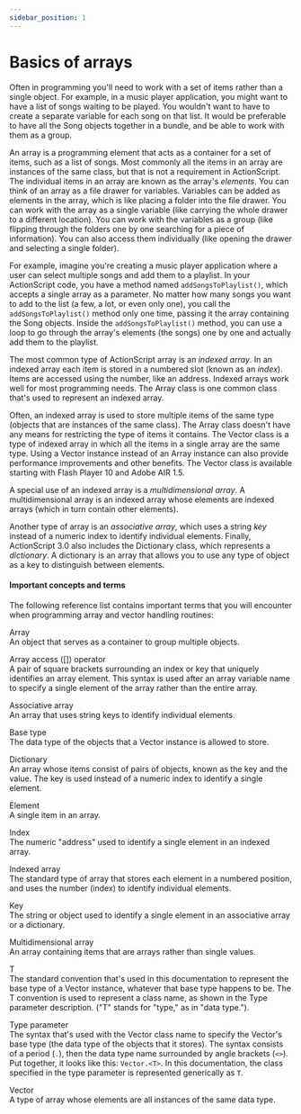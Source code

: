 ```yaml
---
sidebar_position: 1
---
```


# Basics of arrays

Often in programming you'll need to work with a set of items rather than a
single object. For example, in a music player application, you might want to
have a list of songs waiting to be played. You wouldn't want to have to create a
separate variable for each song on that list. It would be preferable to have all
the Song objects together in a bundle, and be able to work with them as a group.

An array is a programming element that acts as a container for a set of items,
such as a list of songs. Most commonly all the items in an array are instances
of the same class, but that is not a requirement in ActionScript. The individual
items in an array are known as the array's _elements_. You can think of an array
as a file drawer for variables. Variables can be added as elements in the array,
which is like placing a folder into the file drawer. You can work with the array
as a single variable (like carrying the whole drawer to a different location).
You can work with the variables as a group (like flipping through the folders
one by one searching for a piece of information). You can also access them
individually (like opening the drawer and selecting a single folder).

For example, imagine you're creating a music player application where a user can
select multiple songs and add them to a playlist. In your ActionScript code, you
have a method named `addSongsToPlaylist()`, which accepts a single array as a
parameter. No matter how many songs you want to add to the list (a few, a lot,
or even only one), you call the `addSongsToPlaylist()` method only one time,
passing it the array containing the Song objects. Inside the
`addSongsToPlaylist()` method, you can use a loop to go through the array's
elements (the songs) one by one and actually add them to the playlist.

The most common type of ActionScript array is an _indexed array_. In an indexed
array each item is stored in a numbered slot (known as an _index_). Items are
accessed using the number, like an address. Indexed arrays work well for most
programming needs. The Array class is one common class that's used to represent
an indexed array.

Often, an indexed array is used to store multiple items of the same type
(objects that are instances of the same class). The Array class doesn't have any
means for restricting the type of items it contains. The Vector class is a type
of indexed array in which all the items in a single array are the same type.
Using a Vector instance instead of an Array instance can also provide
performance improvements and other benefits. The Vector class is available
starting with Flash Player 10 and Adobe AIR 1.5.

A special use of an indexed array is a _multidimensional array_. A
multidimensional array is an indexed array whose elements are indexed arrays
(which in turn contain other elements).

Another type of array is an _associative array_, which uses a string _key_
instead of a numeric index to identify individual elements. Finally,
ActionScript 3.0 also includes the Dictionary class, which represents a
_dictionary_. A dictionary is an array that allows you to use any type of object
as a key to distinguish between elements.

#### Important concepts and terms

The following reference list contains important terms that you will encounter
when programming array and vector handling routines:

Array  
An object that serves as a container to group multiple objects.

Array access (\[\]) operator  
A pair of square brackets surrounding an index or key that uniquely identifies
an array element. This syntax is used after an array variable name to specify a
single element of the array rather than the entire array.

Associative array  
An array that uses string keys to identify individual elements.

Base type  
The data type of the objects that a Vector instance is allowed to store.

Dictionary  
An array whose items consist of pairs of objects, known as the key and the
value. The key is used instead of a numeric index to identify a single element.

Element  
A single item in an array.

Index  
The numeric "address" used to identify a single element in an indexed array.

Indexed array  
The standard type of array that stores each element in a numbered position, and
uses the number (index) to identify individual elements.

Key  
The string or object used to identify a single element in an associative array
or a dictionary.

Multidimensional array  
An array containing items that are arrays rather than single values.

T  
The standard convention that's used in this documentation to represent the base
type of a Vector instance, whatever that base type happens to be. The T
convention is used to represent a class name, as shown in the Type parameter
description. ("T" stands for "type," as in "data type.").

Type parameter  
The syntax that's used with the Vector class name to specify the Vector's base
type (the data type of the objects that it stores). The syntax consists of a
period (`.`), then the data type name surrounded by angle brackets (`<>`). Put
together, it looks like this: `Vector.<T>`. In this documentation, the class
specified in the type parameter is represented generically as `T`.

Vector  
A type of array whose elements are all instances of the same data type.
